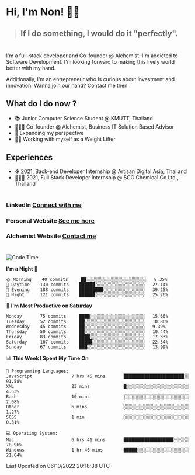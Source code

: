 # Hi, I'm Non! 🖐🏻

> ## If I do something, I would do it "perfectly".

#

I'm a full-stack developer and Co-founder @ Alchemist. I'm addicted to Software Development. I'm looking forward to making this lively world better with my hand.

Additionally, I'm an entrepreneur who is curious about investment and innovation. Wanna join our hand? Contact me then

## What do I do now ?

- 📚 Junior Computer Science Student @ KMUTT, Thailand
- 🧑🏻‍💻 Co-founder @ Alchemist, Business IT Solution Based Advisor
- 🌈 Expanding my perspective
- 🏋🏻 Working with myself as a Weight Lifter

## Experiences

- ⚙️ 2021, Back-end Developer Internship @ Artisan Digital Asia, Thailand
- 🧑🏻‍💻 2021, Full Stack Developer Internship @ SCG Chemical Co.Ltd., Thailand

#

### LinkedIn [Connect with me](https://www.linkedin.com/in/non-nontra/)

### Personal Website [See me here](https://nonnontra.com/)

### Alchemist Website [Contact me](https://alchemist-softwarehouse.co/)

#

<!--START_SECTION:waka-->
![Code Time](http://img.shields.io/badge/Code%20Time-2%2C062%20hrs%2032%20mins-blue)

**I'm a Night 🦉** 

```text
🌞 Morning    40 commits     ██░░░░░░░░░░░░░░░░░░░░░░░   8.35% 
🌆 Daytime    130 commits    ██████░░░░░░░░░░░░░░░░░░░   27.14% 
🌃 Evening    188 commits    █████████░░░░░░░░░░░░░░░░   39.25% 
🌙 Night      121 commits    ██████░░░░░░░░░░░░░░░░░░░   25.26%

```
📅 **I'm Most Productive on Saturday** 

```text
Monday       75 commits     ████░░░░░░░░░░░░░░░░░░░░░   15.66% 
Tuesday      52 commits     ██░░░░░░░░░░░░░░░░░░░░░░░   10.86% 
Wednesday    45 commits     ██░░░░░░░░░░░░░░░░░░░░░░░   9.39% 
Thursday     50 commits     ██░░░░░░░░░░░░░░░░░░░░░░░   10.44% 
Friday       83 commits     ████░░░░░░░░░░░░░░░░░░░░░   17.33% 
Saturday     107 commits    █████░░░░░░░░░░░░░░░░░░░░   22.34% 
Sunday       67 commits     ███░░░░░░░░░░░░░░░░░░░░░░   13.99%

```


📊 **This Week I Spent My Time On** 

```text
💬 Programming Languages: 
JavaScript               7 hrs 45 mins       ███████████████████████░░   91.58% 
XML                      23 mins             █░░░░░░░░░░░░░░░░░░░░░░░░   4.53% 
Bash                     10 mins             ░░░░░░░░░░░░░░░░░░░░░░░░░   2.08% 
Other                    6 mins              ░░░░░░░░░░░░░░░░░░░░░░░░░   1.27% 
SCSS                     1 min               ░░░░░░░░░░░░░░░░░░░░░░░░░   0.31%

💻 Operating System: 
Mac                      6 hrs 41 mins       ███████████████████░░░░░░   78.96% 
Windows                  1 hr 46 mins        █████░░░░░░░░░░░░░░░░░░░░   21.04%

```


 Last Updated on 06/10/2022 20:18:38 UTC
<!--END_SECTION:waka-->
